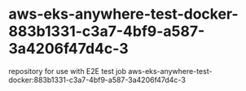 # aws-eks-anywhere-test-docker-883b1331-c3a7-4bf9-a587-3a4206f47d4c-3
repository for use with E2E test job aws-eks-anywhere-test-docker:883b1331-c3a7-4bf9-a587-3a4206f47d4c-3
